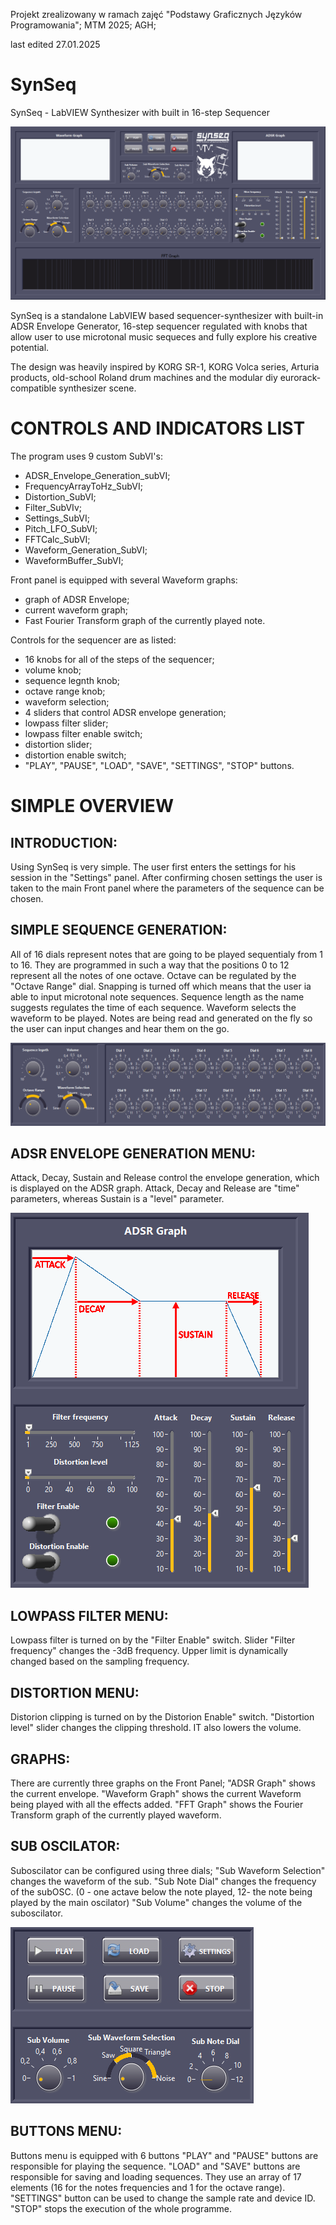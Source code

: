 Projekt zrealizowany w ramach zajęć "Podstawy Graficznych Języków Programowania"; MTM 2025; AGH;
 
last edited 27.01.2025

# SynSeq

SynSeq - LabVIEW Synthesizer with built in 16-step Sequencer


![SynSeq v. 2](./SynSeq_v2/files/ui/synseq_front.png)


SynSeq is a standalone LabVIEW based sequencer-synthesizer with built-in ADSR Envelope Generator, 16-step sequencer regulated with knobs that allow user to use microtonal music sequeces and fully explore his creative potential.

The design was heavily inspired by KORG SR-1, KORG Volca series, Arturia products, old-school Roland drum machines and the modular diy eurorack-compatible synthesizer scene.


# CONTROLS AND INDICATORS LIST

The program uses 9 custom SubVI's:
- ADSR_Envelope_Generation_subVI;
- FrequencyArrayToHz_SubVI;
- Distortion_SubVI;
- Filter_SubVIv;
- Settings_SubVI;
- Pitch_LFO_SubVI;
- FFTCalc_SubVI;
- Waveform_Generation_SubVI;
- WaveformBuffer_SubVI;
	

Front panel is equipped with several Waveform graphs:
- graph of ADSR Envelope;
- current waveform graph;
- Fast Fourier Transform graph of the currently played note.

Controls for the sequencer are as listed:
- 16 knobs for all of the steps of the sequencer;
- volume knob;
- sequence legnth knob;
- octave range knob;
- waveform selection;
- 4 sliders that control ADSR envelope generation;
- lowpass filter slider;
- lowpass filter enable switch;
- distortion slider;
- distortion  enable switch;
- "PLAY", "PAUSE", "LOAD", "SAVE", "SETTINGS", "STOP" buttons.


# SIMPLE OVERVIEW

## INTRODUCTION:
Using SynSeq is very simple. The user first enters the settings for his session in the "Settings" panel.
After confirming chosen settings the user is taken to the main Front panel where the parameters of the sequence can be chosen.


## SIMPLE SEQUENCE GENERATION:
All of 16 dials represent notes that are going to be played sequentialy from 1 to 16.
They are programmed in such a way that the positions 0 to 12 represent all the notes of one octave.
Octave can be regulated by the "Octave Range" dial. Snapping is turned off which means that the user ia able to input microtonal note sequences.
Sequence length as the name suggests regulates the time of each sequence.
Waveform selects the waveform to be played. Notes are being read and generated on the fly so the user can input changes and hear them on the go.

![SequenceGeneration](./SynSeq_v2/files/ui/sequence.PNG)


## ADSR ENVELOPE GENERATION MENU:
Attack, Decay, Sustain and Release control the envelope generation, which is displayed on the ADSR graph.
Attack, Decay and Release are "time" parameters, whereas Sustain is a "level" parameter.

![Envelope](./SynSeq_v2/files/ui/ADSR.PNG)


## LOWPASS FILTER MENU:
Lowpass filter is turned on by the "Filter Enable" switch.
Slider "Filter frequency" changes the -3dB frequency. Upper limit is dynamically changed based on the sampling frequency.


## DISTORTION MENU:
Distorion clipping is turned on by the Distorion Enable" switch.
"Distortion level" slider changes the clipping threshold. IT also lowers the volume.


## GRAPHS:
There are currently three graphs on the Front Panel;
"ADSR Graph" shows the current envelope.
"Waveform Graph" shows the current Waveform being played with all the effects added.
"FFT Graph" shows the Fourier Transform graph of the currently played waveform.


## SUB OSCILATOR:
Suboscilator can be configured using three dials;
"Sub Waveform Selection" changes the waveform of the sub.
"Sub Note Dial" changes the frequency of the subOSC. (0 - one actave below the note played, 12- the note being played by the main oscilator)
"Sub Volume" changes the volume of the suboscilator.

![SUbOscilatorButtons](./SynSeq_v2/files/ui/sub_buttons.png)


## BUTTONS MENU:
Buttons menu is equipped with 6 buttons
"PLAY" and "PAUSE" buttons are responsible for playing the sequence.
"LOAD" and "SAVE" buttons are responsible for saving and loading sequences. They use an array of 17 elements (16 for the notes frequencies and 1 for the octave range).
"SETTINGS" button can be used to change the sample rate and device ID.
"STOP" stops the execution of the whole programme.
